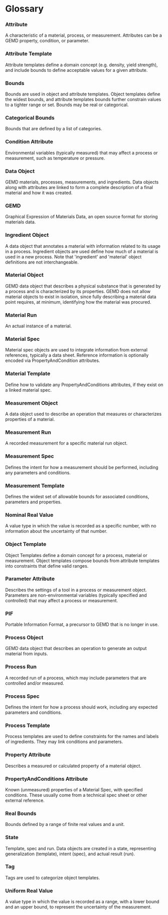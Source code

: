 # Glossary

### Attribute
A characteristic of a material, process, or measurement. Attributes can be a GEMD property, condition, or parameter.

### Attribute Template
Attribute templates define a domain concept (e.g. density, yield strength), and include bounds to define acceptable values for a given attribute.

### Bounds
Bounds are used in object and attribute templates. Object templates define the widest bounds, and attribute templates bounds further constrain values to a tighter range or set.  Bounds may be real or categorical.

### Categorical Bounds
Bounds that are defined by a list of categories.

### Condition Attribute
Environmental variables (typically measured) that may affect a process or measurement, such as temperature or pressure.

### Data Object
GEMD materials, processes, measurements, and ingredients. Data objects along with attributes are linked to form a complete description of a final material and how it was created.

### GEMD
Graphical Expression of Materials Data, an open source format for storing materials data.

### Ingredient Object
A  data object that annotates a material with information related to its usage in a process. Ingredient objects are used define how much of a material is used in a new process. Note that 'ingredient' and 'material' object definitions are not interchangeable.

### Material Object
GEMD data object that describes a physical substance that is generated by a process and is characterized by its properties. GEMD does not allow material objects to exist in isolation, since fully describing a material data point requires, at minimum, identifying how the material was procured.  

### Material Run
An actual instance of a material.

### Material Spec
Material spec objects are used to integrate information from external references, typically a data sheet. Reference information
is optionally encoded via PropertyAndCondition attributes. 

### Material Template
Define how to validate any PropertyAndConditions attributes, if they exist on a linked material spec. 

### Measurement Object
A data object used to describe an operation that measures or characterizes properties of a material.

### Measurement Run
A recorded measurement for a specific material run object.

### Measurement Spec
Defines the intent for how a measurement should be performed, including any parameters and conditions. 

### Measurement Template
Defines the widest set of allowable bounds for associated conditions, parameters and properties. 

### Nominal Real Value
A value type in which the value is recorded as a specific number, with no information about the uncertainty of that number.

### Object Template
Object Templates define a domain concept for a process, material or measurement. Object templates compose bounds from attribute templates into constraints that define valid ranges.

### Parameter Attribute
Describes the settings of a tool in a process or measurement object. Parameters are non-environmental variables (typically specified and controlled) that may affect a process or measurement.

### PIF
Portable Information Format, a precursor to GEMD that is no longer in use.

### Process Object
GEMD data object that describes an operation to generate an output material from inputs.

### Process Run
A recorded run of a process, which may include parameters that are controlled and/or measured.

### Process Spec
Defines the intent for how a process should work, including any expected parameters and conditions. 

### Process Template
Process templates are used to define constraints for the names and labels of ingredients. They may link conditions and parameters.

### Property Attribute
Describes a measured or calculated property of a material object. 

###  PropertyAndConditions Attribute
Known (unmeasured) properties of a Material Spec, with specified conditions. These usually come from a technical spec sheet or other external reference.

### Real Bounds
Bounds defined by a range of finite real values and a unit.

### State
Template, spec and run. Data objects are created in a state, representing generalization (template), intent (spec), and actual result (run).

### Tag
Tags are used to categorize object templates.

### Uniform Real Value
A value type in which the value is recorded as a range, with a lower bound and an upper bound, to represent the uncertainty of the measurement.


